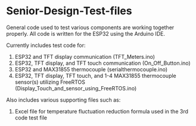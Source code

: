 # Senior-Design-Test-files
General code used to test various components are working together properly. All code is written for the ESP32 using the Arduino IDE.

Currently includes test code for:
1. ESP32 and TFT display communication  (TFT_Meters.ino)
2. ESP32, TFT display, and TFT touch communication  (On_Off_Button.ino)
3. ESP32 and MAX31855 thermocouple (serialthermocouple.ino)
4. ESP32, TFT display, TFT touch, and 1-4 MAX31855 thermocouple sensor(s) utilizing FreeRTOS  (Display_Touch_and_sensor_using_FreeRTOS.ino)

Also includes various supporting files such as:
1. Excel file for temperature fluctuation reduction formula used in the 3rd code test file
